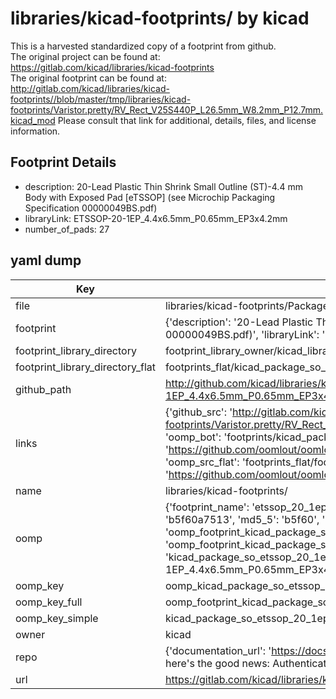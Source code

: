 # libraries/kicad-footprints/ by kicad  
This is a harvested standardized copy of a footprint from github.  
The original project can be found at:  
https://gitlab.com/kicad/libraries/kicad-footprints  
The original footprint can be found at:
http://gitlab.com/kicad/libraries/kicad-footprints//blob/master/tmp/libraries/kicad-footprints/Varistor.pretty/RV_Rect_V25S440P_L26.5mm_W8.2mm_P12.7mm.kicad_mod
Please consult that link for additional, details, files, and license information.  
## Footprint Details
* description: 20-Lead Plastic Thin Shrink Small Outline (ST)-4.4 mm Body with Exposed Pad [eTSSOP] (see Microchip Packaging Specification 00000049BS.pdf)  
* libraryLink: ETSSOP-20-1EP_4.4x6.5mm_P0.65mm_EP3x4.2mm  
* number_of_pads: 27  
## yaml dump  
| Key | Value |  
| --- | --- |  
| file | libraries/kicad-footprints/Package_SO.pretty/ETSSOP-20-1EP_4.4x6.5mm_P0.65mm_EP3x4.2mm.kicad_mod |  
| footprint | {'description': '20-Lead Plastic Thin Shrink Small Outline (ST)-4.4 mm Body with Exposed Pad [eTSSOP] (see Microchip Packaging Specification 00000049BS.pdf)', 'libraryLink': 'ETSSOP-20-1EP_4.4x6.5mm_P0.65mm_EP3x4.2mm', 'number_of_pads': 27} |  
| footprint_library_directory | footprint_library_owner/kicad_libraries/kicad-footprints/ |  
| footprint_library_directory_flat | footprints_flat/kicad_package_so_etssop_20_1ep_4_4x6_5mm_p0_65mm_ep3x4_2mm/working |  
| github_path | http://github.com/kicad/libraries/kicad-footprints//blob/master/tmp/libraries/kicad-footprints/Package_SO.pretty/ETSSOP-20-1EP_4.4x6.5mm_P0.65mm_EP3x4.2mm.kicad_mod |  
| links | {'github_src': 'http://gitlab.com/kicad/libraries/kicad-footprints//blob/master/tmp/libraries/kicad-footprints/Varistor.pretty/RV_Rect_V25S440P_L26.5mm_W8.2mm_P12.7mm.kicad_mod', 'github_src_repo': 'https://gitlab.com/kicad/libraries/kicad-footprints', 'oomp_bot': 'footprints/kicad_package_so_etssop_20_1ep_4_4x6_5mm_p0_65mm_ep3x4_2mm/working', 'oomp_bot_github': 'https://github.com/oomlout/oomlout_oomp_footprint_bot/tree/main/footprints/kicad_package_so_etssop_20_1ep_4_4x6_5mm_p0_65mm_ep3x4_2mm/working', 'oomp_src_flat': 'footprints_flat/footprints_flat/kicad_package_so_etssop_20_1ep_4_4x6_5mm_p0_65mm_ep3x4_2mm/working', 'oomp_src_flat_github': 'https://github.com/oomlout/oomlout_oomp_footprint_src/tree/main/footprints_flat/kicad_package_so_etssop_20_1ep_4_4x6_5mm_p0_65mm_ep3x4_2mm/working'} |  
| name | libraries/kicad-footprints/ |  
| oomp | {'footprint_name': 'etssop_20_1ep_4_4x6_5mm_p0_65mm_ep3x4_2mm', 'library_name': 'package_so', 'md5': 'b5f60a7513d12a90acb627378909d401', 'md5_10': 'b5f60a7513', 'md5_5': 'b5f60', 'md5_6': 'b5f60a', 'oomp_key': 'oomp_kicad_package_so_etssop_20_1ep_4_4x6_5mm_p0_65mm_ep3x4_2mm', 'oomp_key_extra': 'oomp_footprint_kicad_package_so_etssop_20_1ep_4_4x6_5mm_p0_65mm_ep3x4_2mm', 'oomp_key_full': 'oomp_footprint_kicad_package_so_etssop_20_1ep_4_4x6_5mm_p0_65mm_ep3x4_2mm_b5f60a', 'oomp_key_simple': 'kicad_package_so_etssop_20_1ep_4_4x6_5mm_p0_65mm_ep3x4_2mm', 'original_filename': 'libraries/kicad-footprints/Package_SO.pretty/ETSSOP-20-1EP_4.4x6.5mm_P0.65mm_EP3x4.2mm.kicad_mod', 'owner_name': 'kicad'} |  
| oomp_key | oomp_kicad_package_so_etssop_20_1ep_4_4x6_5mm_p0_65mm_ep3x4_2mm |  
| oomp_key_full | oomp_footprint_kicad_package_so_etssop_20_1ep_4_4x6_5mm_p0_65mm_ep3x4_2mm |  
| oomp_key_simple | kicad_package_so_etssop_20_1ep_4_4x6_5mm_p0_65mm_ep3x4_2mm |  
| owner | kicad |  
| repo | {'documentation_url': 'https://docs.github.com/rest/overview/resources-in-the-rest-api#rate-limiting', 'message': "API rate limit exceeded for 84.66.173.59. (But here's the good news: Authenticated requests get a higher rate limit. Check out the documentation for more details.)"} |  
| url | https://gitlab.com/kicad/libraries/kicad-footprints |  

